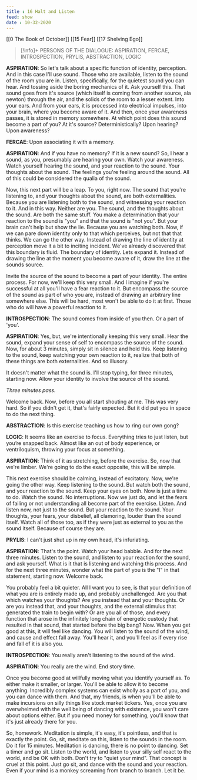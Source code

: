 ```yaml
---
title : 16 Halt and Listen
feed: show
date : 10-32-2020
---
```


[[0 The Book of October]] [[15 Fear]] [[17 Shelving Ego]]

> [!info]+ PERSONS OF THE DIALOGUE:
> ASPIRATION, FERCAE, INTROSPECTION, PRYLIS, ABSTRACTION, LOGIC

**ASPIRATION**: So let's talk about a specific function of identity, perception. And in this case I'll use sound. Those who are available, listen to the sound of the room you are in. Listen, specifically, for the quietest sound you can hear. And tossing aside the boring mechanics of it. Ask yourself this. That sound goes from it's source (which itself is coming from another source, ala newton) through the air, and the solids of the room to a lesser extent. Into your ears. And from your ears, it is processed into electrical impulses, into your brain, where you become aware of it. And then, once your awareness passes, it is stored in memory somewhere. At which point does this sound become a part of you? At it's source? Deterministically? Upon hearing? Upon awareness?

**FERCAE**: Upon associating it with a memory.

**ASPIRATION**: And if you have no memory? If it is a new sound? So, I hear a sound, as you, presumably are hearing your own. Watch your awareness. Watch yourself hearing the sound, and your reaction to the sound. Your thoughts about the sound. The feelings you're feeling around the sound. All of this could be considered the qualia of the sound.

Now, this next part will be a leap. To you, right now. The sound that you're listening to, and your thoughts about the sound, are both externalities. Because you are listening both to the sound, and witnessing your reaction to it. And in this way. Neither are you. The sound, and the thoughts about the sound. Are both the same stuff. You make a determination that your reaction to the sound is "you" and that the sound is "not you". But your brain can't help but show the lie. Because you are watching both. Now, if we can pare down identity only to that which perceives, but not that that thinks. We can go the other way. Instead of drawing the line of identity at perception move it a bit to inciting incident. We've already discovered that this boundary is fluid. The boundary of identity. Lets expand it. Instead of drawing the line at the moment you become aware of it, draw the line at the sounds source.

Invite the source of the sound to become a part of your identity. The entire process. For now, we'll keep this very small. And I imagine if you're successful at all you'll have a fear reaction to it. But encompass the source of the sound as part of who you are, instead of drawing an arbitrary line somewhere else. This will be hard, most won't be able to do it at first. Those who do will have a powerful reaction to it.

**INTROSPECTION**: The sound comes from inside of you then. Or a part of 'you'.

**ASPIRATION**: Yes, but, we're intentionally keeping this very small. Hear the sound, expand your sense of self to encompass the source of the sound. Now, for about 3 minutes, simply sit in silence and hold this. Keep listening to the sound, keep watching your own reaction to it, realize that both of these things are both externalities. And so illusory.

It doesn't matter what the sound is. I'll stop typing, for three minutes, starting now. Allow your identity to involve the source of the sound.

_Three minutes pass._

Welcome back. Now, before you all start shouting at me. This was very hard. So if you didn't get it, that's fairly expected. But it did put you in space to do the next thing.

**ABSTRACTION**: Is this exercise teaching us how to ring our own gong?

**LOGIC**: It seems like an exercise to focus. Everything tries to just listen, but you’re snapped back. Almost like an out of body experience, or ventriloquism, throwing your focus at something.

**ASPIRATION**: Think of it as stretching, before the exercise. So, now that we're limber. We're going to do the exact opposite, this will be simple.

This next exercise should be calming, instead of excitatory. Now, we're going the other way. Keep listening to the sound. But watch both the sound, and your reaction to the sound. Keep your eyes on both. Now is just a time to do. Watch the sound. No interruptions. Now we just do, and let the fears of failing or not understanding all become part of the exercise. Listen. And listen now, not just to the sound. But your reaction to the sound. Your thoughts, your fears, your disbelief, all clamoring, louder than the sound itself. Watch all of those too, as if they were just as external to you as the sound itself. Because of course they are.

**PRYLIS**: I can't just shut up in my own head, it's infuriating.

**ASPIRATION**: That's the point. Watch your head babble. And for the next three minutes. Listen to the sound, and listen to your reaction for the sound, and ask yourself. What is it that is listening and watching this process. And for the next three minutes, wonder what the part of you is the "I" in that statement, starting now. Welcome back.

You probably feel a bit quieter. All I want you to see, is that your definition of what you are is entirely made up, and probably unchallenged. Are you that which watches your thoughts? Are you instead that and your thoughts. Or are you instead that, and your thoughts, and the external stimulus that generated the train to begin with? Or are you all of those, and every function that arose in the infinitely long chain of energetic custody that resulted in that sound, that started before the big bang? Now. When you get good at this, it will feel like dancing. You will listen to the sound of the wind, and cause and effect fall away. You'll hear it, and you'll feel as if every rise and fall of it is also you.

**INTROSPECTION**: You really aren't listening to the sound of the wind.

**ASPIRATION**: You really are the wind. End story time.

Once you become good at willfully moving what you identify yourself as. To either make it smaller, or larger. You'll be able to allow it to become anything. Incredibly complex systems can exist wholly as a part of you, and you can dance with them. And that, my friends, is when you'll be able to make incursions on silly things like stock market tickers. Yes, once you are overwhelmed with the well being of dancing with existence, you won't care about options either. But if you need money for something, you'll know that it's just already there for you.

So, homework. Meditation is simple, it's easy, it's pointless, and that is exactly the point. Go, sit, meditate on this, listen to the sounds in the room. Do it for 15 minutes. Meditation is dancing, there is no point to dancing. Set a timer and go sit. Listen to the world, and listen to your silly self react to the world, and be OK with both. Don't try to "quiet your mind". That concept is cruel at this point. Just go sit, and dance with the sound and your reaction. Even if your mind is a monkey screaming from branch to branch. Let it be.

